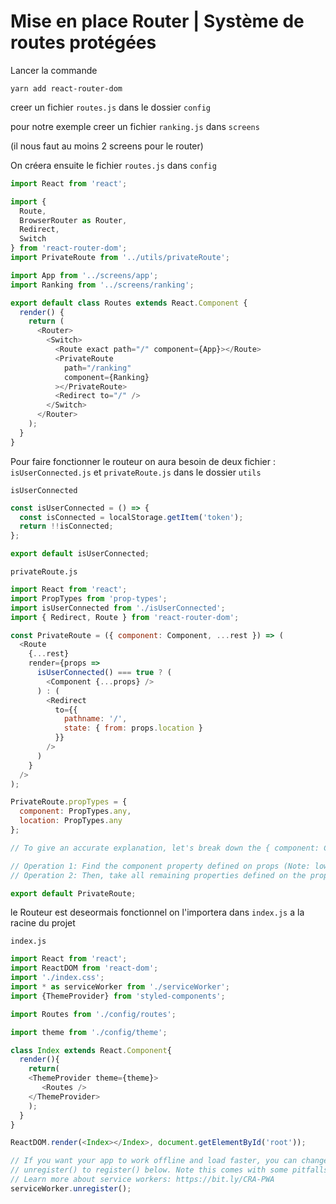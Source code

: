 
# Mise en place Router | Système de routes protégées
  Lancer la commande

  ```yarn add react-router-dom```

  <!-- Pour notre exemple il faut au moins deux screen

  créer un screen nommé ```ranking.js``` -->

creer un fichier ```routes.js``` dans le dossier ```config```

pour notre exemple creer un fichier ```ranking.js``` dans ```screens```

(il nous faut au moins 2 screens pour le router)

On créera ensuite le fichier ```routes.js``` dans ```config```

``` js
import React from 'react';

import {
  Route,
  BrowserRouter as Router,
  Redirect,
  Switch
} from 'react-router-dom';
import PrivateRoute from '../utils/privateRoute';

import App from '../screens/app';
import Ranking from '../screens/ranking';

export default class Routes extends React.Component {
  render() {
    return (
      <Router>
        <Switch>
          <Route exact path="/" component={App}></Route>
          <PrivateRoute
            path="/ranking"
            component={Ranking}
          ></PrivateRoute>
          <Redirect to="/" />
        </Switch>
      </Router>
    );
  }
}
```

Pour faire fonctionner le routeur on aura besoin de deux fichier : ```isUserConnected.js``` et ```privateRoute.js``` dans le dossier ```utils```

```isUserConnected```

```js
const isUserConnected = () => {
  const isConnected = localStorage.getItem('token');
  return !!isConnected;
};

export default isUserConnected;
```


```privateRoute.js``` 

```js
import React from 'react';
import PropTypes from 'prop-types';
import isUserConnected from './isUserConnected';
import { Redirect, Route } from 'react-router-dom';

const PrivateRoute = ({ component: Component, ...rest }) => (
  <Route
    {...rest}
    render={props =>
      isUserConnected() === true ? (
        <Component {...props} />
      ) : (
        <Redirect
          to={{
            pathname: '/',
            state: { from: props.location }
          }}
        />
      )
    }
  />
);

PrivateRoute.propTypes = {
  component: PropTypes.any,
  location: PropTypes.any
};

// To give an accurate explanation, let's break down the { component: Component, ...rest } expression into two separate operations:

// Operation 1: Find the component property defined on props (Note: lowercase component) and assign it to a new location in state we call Component (Note: capital Component).
// Operation 2: Then, take all remaining properties defined on the props object and collect them inside an argument called rest.

export default PrivateRoute;
```

le Routeur est deseormais fonctionnel on l'importera dans ```index.js``` a la racine du projet

```index.js```

```js
import React from 'react';
import ReactDOM from 'react-dom';
import './index.css';
import * as serviceWorker from './serviceWorker';
import {ThemeProvider} from 'styled-components';

import Routes from './config/routes';

import theme from './config/theme';

class Index extends React.Component{
  render(){
    return(
    <ThemeProvider theme={theme}>
       <Routes /> 
    </ThemeProvider>
    );
  }
}

ReactDOM.render(<Index></Index>, document.getElementById('root'));

// If you want your app to work offline and load faster, you can change
// unregister() to register() below. Note this comes with some pitfalls.
// Learn more about service workers: https://bit.ly/CRA-PWA
serviceWorker.unregister();

```
